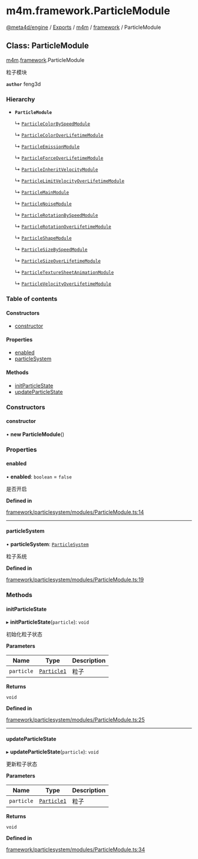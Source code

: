 # m4m.framework.ParticleModule

[@meta4d/engine](../) / [Exports](../modules/) / [m4m](../modules/m4m.md) / [framework](../modules/m4m.framework.md) / ParticleModule

## Class: ParticleModule

[m4m](../modules/m4m.md).[framework](../modules/m4m.framework.md).ParticleModule

粒子模块

**`author`** feng3d

### Hierarchy

*   **`ParticleModule`**

    ↳ [`ParticleColorBySpeedModule`](m4m.framework.ParticleColorBySpeedModule.md)

    ↳ [`ParticleColorOverLifetimeModule`](m4m.framework.ParticleColorOverLifetimeModule.md)

    ↳ [`ParticleEmissionModule`](m4m.framework.ParticleEmissionModule.md)

    ↳ [`ParticleForceOverLifetimeModule`](m4m.framework.ParticleForceOverLifetimeModule.md)

    ↳ [`ParticleInheritVelocityModule`](m4m.framework.ParticleInheritVelocityModule.md)

    ↳ [`ParticleLimitVelocityOverLifetimeModule`](m4m.framework.ParticleLimitVelocityOverLifetimeModule.md)

    ↳ [`ParticleMainModule`](m4m.framework.ParticleMainModule.md)

    ↳ [`ParticleNoiseModule`](m4m.framework.ParticleNoiseModule.md)

    ↳ [`ParticleRotationBySpeedModule`](m4m.framework.ParticleRotationBySpeedModule.md)

    ↳ [`ParticleRotationOverLifetimeModule`](m4m.framework.ParticleRotationOverLifetimeModule.md)

    ↳ [`ParticleShapeModule`](m4m.framework.ParticleShapeModule.md)

    ↳ [`ParticleSizeBySpeedModule`](m4m.framework.ParticleSizeBySpeedModule.md)

    ↳ [`ParticleSizeOverLifetimeModule`](m4m.framework.ParticleSizeOverLifetimeModule.md)

    ↳ [`ParticleTextureSheetAnimationModule`](m4m.framework.ParticleTextureSheetAnimationModule.md)

    ↳ [`ParticleVelocityOverLifetimeModule`](m4m.framework.ParticleVelocityOverLifetimeModule.md)

### Table of contents

#### Constructors

* [constructor](m4m.framework.ParticleModule.md#constructor)

#### Properties

* [enabled](m4m.framework.ParticleModule.md#enabled)
* [particleSystem](m4m.framework.ParticleModule.md#particlesystem)

#### Methods

* [initParticleState](m4m.framework.ParticleModule.md#initparticlestate)
* [updateParticleState](m4m.framework.ParticleModule.md#updateparticlestate)

### Constructors

#### constructor

• **new ParticleModule**()

### Properties

#### enabled

• **enabled**: `boolean` = `false`

是否开启

**Defined in**

[framework/particlesystem/modules/ParticleModule.ts:14](https://github.com/meta4d-me/meta4d-engine/blob/cf6bfe6/src/framework/particlesystem/modules/ParticleModule.ts#L14)

***

#### particleSystem

• **particleSystem**: [`ParticleSystem`](m4m.framework.ParticleSystem.md)

粒子系统

**Defined in**

[framework/particlesystem/modules/ParticleModule.ts:19](https://github.com/meta4d-me/meta4d-engine/blob/cf6bfe6/src/framework/particlesystem/modules/ParticleModule.ts#L19)

### Methods

#### initParticleState

▸ **initParticleState**(`particle`): `void`

初始化粒子状态

**Parameters**

| Name       | Type                                      | Description |
| ---------- | ----------------------------------------- | ----------- |
| `particle` | [`Particle1`](m4m.framework.Particle1.md) | 粒子          |

**Returns**

`void`

**Defined in**

[framework/particlesystem/modules/ParticleModule.ts:25](https://github.com/meta4d-me/meta4d-engine/blob/cf6bfe6/src/framework/particlesystem/modules/ParticleModule.ts#L25)

***

#### updateParticleState

▸ **updateParticleState**(`particle`): `void`

更新粒子状态

**Parameters**

| Name       | Type                                      | Description |
| ---------- | ----------------------------------------- | ----------- |
| `particle` | [`Particle1`](m4m.framework.Particle1.md) | 粒子          |

**Returns**

`void`

**Defined in**

[framework/particlesystem/modules/ParticleModule.ts:34](https://github.com/meta4d-me/meta4d-engine/blob/cf6bfe6/src/framework/particlesystem/modules/ParticleModule.ts#L34)
